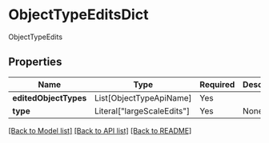 # ObjectTypeEditsDict

ObjectTypeEdits

## Properties
| Name | Type | Required | Description |
| ------------ | ------------- | ------------- | ------------- |
**editedObjectTypes** | List[ObjectTypeApiName] | Yes |  |
**type** | Literal["largeScaleEdits"] | Yes | None |


[[Back to Model list]](../../README.md#models-v2-link) [[Back to API list]](../../README.md#documentation-for-api-endpoints) [[Back to README]](../../README.md)

